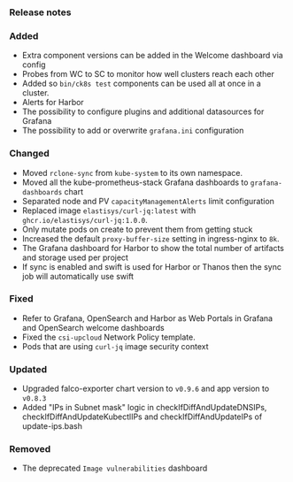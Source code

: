 ### Release notes

### Added

- Extra component versions can be added in the Welcome dashboard via config
- Probes from WC to SC to monitor how well clusters reach each other
- Added so `bin/ck8s test` components can be used all at once in a cluster.
- Alerts for Harbor
- The possibility to configure plugins and additional datasources for Grafana
- The possibility to add or overwrite `grafana.ini` configuration

### Changed

- Moved `rclone-sync` from `kube-system` to its own namespace.
- Moved all the kube-prometheus-stack Grafana dashboards to `grafana-dashboards` chart
- Separated node and PV `capacityManagementAlerts` limit configuration
- Replaced image `elastisys/curl-jq:latest` with `ghcr.io/elastisys/curl-jq:1.0.0`.
- Only mutate pods on create to prevent them from getting stuck
- Increased the default `proxy-buffer-size` setting in ingress-nginx to `8k`.
- The Grafana dashboard for Harbor to show the total number of artifacts and storage used per project
- If sync is enabled and swift is used for Harbor or Thanos then the sync job will automatically use swift

### Fixed

- Refer to Grafana, OpenSearch and Harbor as Web Portals in Grafana and OpenSearch welcome dashboards
- Fixed the `csi-upcloud` Network Policy template.
- Pods that are using `curl-jq` image security context

### Updated

- Upgraded falco-exporter chart version to `v0.9.6` and app version to `v0.8.3`
- Added "IPs in Subnet mask" logic in checkIfDiffAndUpdateDNSIPs, checkIfDiffAndUpdateKubectlIPs and checkIfDiffAndUpdateIPs of update-ips.bash

### Removed

- The deprecated `Image vulnerabilities` dashboard
